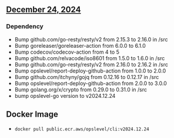 ## [December 24, 2024](https://github.com/OpsLevel/cli/compare/v2024.11.8...v2024.12.24)
### Dependency
- Bump github.com/go-resty/resty/v2 from 2.15.3 to 2.16.0 in /src
- Bump goreleaser/goreleaser-action from 6.0.0 to 6.1.0
- Bump codecov/codecov-action from 4 to 5
- Bump github.com/relvacode/iso8601 from 1.5.0 to 1.6.0 in /src
- Bump github.com/go-resty/resty/v2 from 2.16.0 to 2.16.2 in /src
- Bump opslevel/report-deploy-github-action from 1.0.0 to 2.0.0
- Bump github.com/itchyny/gojq from 0.12.16 to 0.12.17 in /src
- Bump opslevel/report-deploy-github-action from 2.0.0 to 3.0.0
- Bump golang.org/x/crypto from 0.29.0 to 0.31.0 in /src
- bump opslevel-go version to v2024.12.24
## Docker Image

  - `docker pull public.ecr.aws/opslevel/cli:v2024.12.24`
